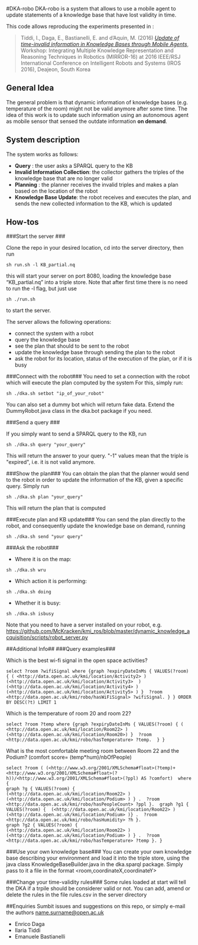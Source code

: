 #DKA-robo
DKA-robo is a system that allows to use a mobile agent to update statements of a knowledge base that have lost validity in time.

This code allows reproducing the experiments presented in : 
> Tiddi, I., Daga, E., Bastianelli, E. and d’Aquin, M. (2016) [*Update of time-invalid information in Knowledge Bases through Mobile Agents*](http://aass.oru.se/Agora/MIRROR-2016/papers/MIRROR16_paper_2.pdf), Workshop: Integrating Multiple Knowledge Representation and Reasoning Techniques in Robotics (MIRROR-16) at 2016 IEEE/RSJ International Conference on Intelligent Robots and Systems (IROS 2016), Deajeon, South Korea  


## General Idea ##
The general problem is that dynamic information of knowledge bases (e.g. temperature of the room) might not be valid anymore after some time. The idea of this work is to update such information using an autonomous agent as mobile sensor that sensed the outdate information **on demand**.

## System description ##
The system works as follows:
- **Query** : the user asks a SPARQL query to the KB 
- **Invalid Information Collection**: the collector gathers the triples of the knowledge base that are no longer valid 
- **Planning** : the planner receives the invalid triples and makes a plan based on the location of the robot
- **Knowledge Base Update**: the robot receives and executes the plan, and sends the new collected information to the KB, which is updated

## How-tos ##

###Start the server ###

Clone the repo in your desired location, cd into the server directory, then run

```
sh run.sh -l KB_partial.nq
```

this will start your server on port 8080, loading the knowledge base “KB_partial.nq” into a triple store. Note that after first time there is no need to run the -l flag, but just use 
```
sh ./run.sh 
```
to start the server. 

The server allows the following operations:
- connect the system with a robot
- query the knowledge base
- see the plan that should to be sent to the robot
- update the knowledge base through sending the plan to the robot
- ask the robot for its location, status of the execution of the plan, or if it is busy

###Connect with the robot###
You need to set a connection with the robot which will execute the plan computed by the system For this, simply run:
```
sh ./dka.sh setbot "ip_of_your_robot"
```
You can also set a dummy bot which will return fake data. Extend the DummyRobot.java class in the dka.bot package if you need.

###Send a query ###

If you simply want to send a SPARQL query to the KB, run
```
sh ./dka.sh query "your_query"
```
This will return the answer to your query. "-1" values mean that the triple is "expired", i.e. it is not valid anymore.

###Show the plan###
You can obtain the plan that the planner would send to the robot in order to update the information of the KB, given a specific query. Simply run
```
sh ./dka.sh plan "your_query"
```
This will return the plan that is computed 

###Execute plan and KB update###
You can send the plan directly to the robot, and consequently update the knowledge base on demand, running 
```
sh ./dka.sh send "your query"
```
###Ask the robot###
-  Where it is on the map: 
```
sh ./dka.sh wru
```
-  Which action it is performing:
```
sh ./dka.sh doing
``` 
-  Whether it is busy: 
```
sh ./dka.sh isbusy
```
Note that you need to have a server installed on your robot, e.g. https://github.com/McKracken/kmi_ros/blob/master/dynamic_knowledge_acquisition/scripts/robot_server.py

##Additional Info##
###Query examples###

Which is the best wi-fi signal in the open space activities?
```
select ?room ?wifiSignal where {graph ?expiryDateInMs { VALUES(?room) { ( <http://data.open.ac.uk/kmi/location/Activity2> ) (<http://data.open.ac.uk/kmi/location/Activity3>  )(<http://data.open.ac.uk/kmi/location/Activity4> ) (<http://data.open.ac.uk/kmi/location/Activity5> ) }  ?room <http://data.open.ac.uk/kmi/robo/hasWiFiSignal> ?wifiSignal. } } ORDER BY DESC(?t) LIMIT 1
```

Which is the temperature of room 20 and room 22?
```
select ?room ?temp where {graph ?expiryDateInMs { VALUES(?room) { ( <http://data.open.ac.uk/kmi/location/Room22> ) (<http://data.open.ac.uk/kmi/location/Room20>) }  ?room <http://data.open.ac.uk/kmi/robo/hasTemperature> ?temp.  } }
```
What is the most comfortable meeting room between Room 22 and the Podium? (comfort score= (temp*hum)/nbOfPeople) 
```
select ?room ( (<http://www.w3.org/2001/XMLSchema#float>(?temp)+<http://www.w3.org/2001/XMLSchema#float>(?h))/<http://www.w3.org/2001/XMLSchema#float>(?ppl) AS ?comfort)  where {
graph ?g { VALUES(?room) {  (<http://data.open.ac.uk/kmi/location/Room22> ) (<http://data.open.ac.uk/kmi/location/Podium> ) } .  ?room <http://data.open.ac.uk/kmi/robo/hasPeopleCount> ?ppl }.  graph ?g1 { VALUES(?room) {  (<http://data.open.ac.uk/kmi/location/Room22> ) (<http://data.open.ac.uk/kmi/location/Podium> )} .  ?room <http://data.open.ac.uk/kmi/robo/hasHumidity> ?h }.
graph ?g2 { VALUES(?room) {  (<http://data.open.ac.uk/kmi/location/Room22> ) (<http://data.open.ac.uk/kmi/location/Podium> ) } .  ?room <http://data.open.ac.uk/kmi/robo/hasTemperature> ?temp }. }
```

###Use your own knowledge base###
You can create your own knowledge base describing your environment and load it into the triple store, using the java class KnowledgeBaseBuilder.java in the dka.sparql package. Simply pass to it a file in the format  <room,coordinateX,coordinateY>

###Change your time-validity rules###
Some rules loaded at start will tell the DKA if a trpile should be considerer valid or not. You can add, amend or delete the rules in the file rules.csv in the server directory

##Enquiries
Sumbit issues and suggestions on this repo, or simply e-mail the authors name.surname@open.ac.uk
- Enrico Daga
- Ilaria Tiddi
- Emanuele Bastianelli
